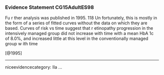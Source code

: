 ### Evidence Statement CG15AdultES98
Fu r ther analysis was published in 1995. 118 Un fortunately, this is mostly in the form of a series of fitted curves without the data on which they are based. Curves of risk vs time suggest that r etinopathy progression in the intensively managed group did not increase with time with a mean HbA 1c of 8.0%, and increased little at this level in the conventionally managed group w ith time

[@1995]

---
niceevidencecategory: IIa
...


